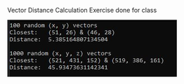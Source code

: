 Vector Distance Calculation Exercise done for class

![Screengrab](https://github.com/jonathan-f-gomez/Vector-Distance-Calculation/blob/master/Screenshots/Capture.JPG)
